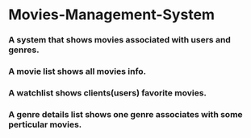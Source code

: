 # Movies-Management-System
### A system that shows movies associated with users and genres.
### A movie list shows all movies info.
### A watchlist shows clients(users) favorite movies.
### A genre details list shows one genre associates with some perticular movies.
